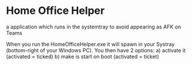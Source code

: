 # Home Office Helper

a application which runs in the systemtray to avoid appearing as AFK on Teams

When you run the HomeOfficeHelper.exe it will spawn in your Systray (bottom-right of your Windows PC).
You then have 2 options:   a) activate it (activated = ticked)
                           b) make is start on boot (activated = ticket)
